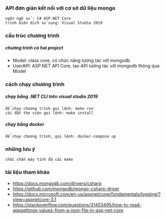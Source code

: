 ### API đơn giản kết nối với cơ sở dữ liệu mongo
    ngôn ngữ sử : C# ASP.NET Core
    trình biên dịch sử sụng: Visual Studio 2019

### cấu trúc chương trình
##### chương trình có hai project
- Model: class core, có chức năng tương tác với mongodb
- UserAPI: ASP.NET API Core, tạo API tương tác với mongodb thông qua Model

### cách chạy chương trình
##### chạy bằng .NET CLI trên visual studio 2019
    để chạy chương trình gọi lệnh: make run
    cài đặt thư viện gọi lệnh: make install
##### chạy bằng docker
    để chạy chương trình, gọi lệnh: docker-compose up

### những lưu ý
    chắc chắn máy tính đã cài make

### tài liệu tham khảo
- https://docs.mongodb.com/drivers/csharp
- https://github.com/mongodb/mongo-csharp-driver
- https://docs.microsoft.com/en-us/aspnet/core/fundamentals/logging/?view=aspnetcore-3.1
- https://stackoverflow.com/questions/31453495/how-to-read-appsettings-values-from-a-json-file-in-asp-net-core
